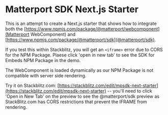 # Matterport SDK Next.js Starter

This is an attempt to create a Next.js starter that shows how to integrate both the [https://www.npmjs.com/package/@matterport/webcomponent](Matterport WebComponent) and [https://www.npmjs.com/package/@matterport/sdk](@matterport/sdk).

If you test this within Stackblitz, you will get an `<iframe>` error due to CORS for the NPM Package.  Plaese click 'open in new tab' to see the SDK for Embeds NPM Package in the demo.

The WebComponent is loaded dynamically as our NPM Package is not compatible with server side rendering.

Try it on Stackblitz.com: [https://stackblitz.com/edit/mpsdk-next-starter](https://stackblitz.com/edit/mpsdk-next-starter) -- you'll need to click 'Open in New Tab' on the preview to see the @matterport/sdk preview as StackBlitz.com has CORS restrictions that prevent the IFRAME from rendering.
